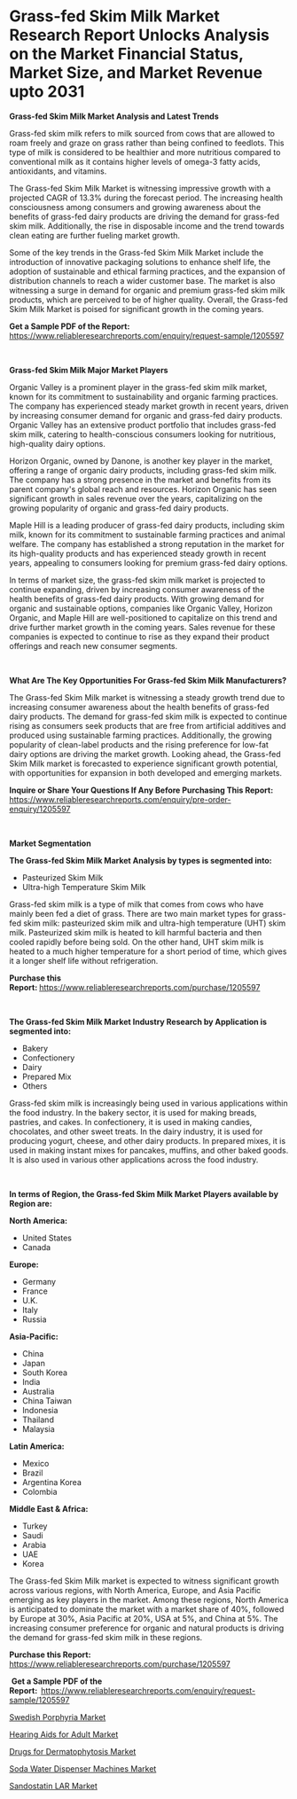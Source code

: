 <p><h1>Grass-fed Skim Milk Market Research Report Unlocks Analysis on the Market Financial Status, Market Size, and Market Revenue upto 2031</h1></p><p><strong>Grass-fed Skim Milk Market Analysis and Latest Trends</strong></p>
<p><p>Grass-fed skim milk refers to milk sourced from cows that are allowed to roam freely and graze on grass rather than being confined to feedlots. This type of milk is considered to be healthier and more nutritious compared to conventional milk as it contains higher levels of omega-3 fatty acids, antioxidants, and vitamins.</p><p>The Grass-fed Skim Milk Market is witnessing impressive growth with a projected CAGR of 13.3% during the forecast period. The increasing health consciousness among consumers and growing awareness about the benefits of grass-fed dairy products are driving the demand for grass-fed skim milk. Additionally, the rise in disposable income and the trend towards clean eating are further fueling market growth.</p><p>Some of the key trends in the Grass-fed Skim Milk Market include the introduction of innovative packaging solutions to enhance shelf life, the adoption of sustainable and ethical farming practices, and the expansion of distribution channels to reach a wider customer base. The market is also witnessing a surge in demand for organic and premium grass-fed skim milk products, which are perceived to be of higher quality. Overall, the Grass-fed Skim Milk Market is poised for significant growth in the coming years.</p></p>
<p><strong>Get a Sample PDF of the Report:&nbsp;</strong> <a href="https://www.reliableresearchreports.com/enquiry/request-sample/1205597">https://www.reliableresearchreports.com/enquiry/request-sample/1205597</a></p>
<p>&nbsp;</p>
<p><strong>Grass-fed Skim Milk Major Market Players</strong></p>
<p><p>Organic Valley is a prominent player in the grass-fed skim milk market, known for its commitment to sustainability and organic farming practices. The company has experienced steady market growth in recent years, driven by increasing consumer demand for organic and grass-fed dairy products. Organic Valley has an extensive product portfolio that includes grass-fed skim milk, catering to health-conscious consumers looking for nutritious, high-quality dairy options.</p><p>Horizon Organic, owned by Danone, is another key player in the market, offering a range of organic dairy products, including grass-fed skim milk. The company has a strong presence in the market and benefits from its parent company's global reach and resources. Horizon Organic has seen significant growth in sales revenue over the years, capitalizing on the growing popularity of organic and grass-fed dairy products.</p><p>Maple Hill is a leading producer of grass-fed dairy products, including skim milk, known for its commitment to sustainable farming practices and animal welfare. The company has established a strong reputation in the market for its high-quality products and has experienced steady growth in recent years, appealing to consumers looking for premium grass-fed dairy options.</p><p>In terms of market size, the grass-fed skim milk market is projected to continue expanding, driven by increasing consumer awareness of the health benefits of grass-fed dairy products. With growing demand for organic and sustainable options, companies like Organic Valley, Horizon Organic, and Maple Hill are well-positioned to capitalize on this trend and drive further market growth in the coming years. Sales revenue for these companies is expected to continue to rise as they expand their product offerings and reach new consumer segments.</p></p>
<p>&nbsp;</p>
<p><strong>What Are The Key Opportunities For Grass-fed Skim Milk Manufacturers?</strong></p>
<p><p>The Grass-fed Skim Milk market is witnessing a steady growth trend due to increasing consumer awareness about the health benefits of grass-fed dairy products. The demand for grass-fed skim milk is expected to continue rising as consumers seek products that are free from artificial additives and produced using sustainable farming practices. Additionally, the growing popularity of clean-label products and the rising preference for low-fat dairy options are driving the market growth. Looking ahead, the Grass-fed Skim Milk market is forecasted to experience significant growth potential, with opportunities for expansion in both developed and emerging markets.</p></p>
<p><strong>Inquire or Share Your Questions If Any Before Purchasing This Report:</strong> <a href="https://www.reliableresearchreports.com/enquiry/pre-order-enquiry/1205597">https://www.reliableresearchreports.com/enquiry/pre-order-enquiry/1205597</a></p>
<p>&nbsp;</p>
<p><strong>Market Segmentation</strong></p>
<p><strong>The Grass-fed Skim Milk Market Analysis by types is segmented into:</strong></p>
<p><ul><li>Pasteurized Skim Milk</li><li>Ultra-high Temperature Skim Milk</li></ul></p>
<p><p>Grass-fed skim milk is a type of milk that comes from cows who have mainly been fed a diet of grass. There are two main market types for grass-fed skim milk: pasteurized skim milk and ultra-high temperature (UHT) skim milk. Pasteurized skim milk is heated to kill harmful bacteria and then cooled rapidly before being sold. On the other hand, UHT skim milk is heated to a much higher temperature for a short period of time, which gives it a longer shelf life without refrigeration.</p></p>
<p><strong>Purchase this Report:&nbsp;</strong><a href="https://www.reliableresearchreports.com/purchase/1205597">https://www.reliableresearchreports.com/purchase/1205597</a></p>
<p>&nbsp;</p>
<p><strong>The Grass-fed Skim Milk Market Industry Research by Application is segmented into:</strong></p>
<p><ul><li>Bakery</li><li>Confectionery</li><li>Dairy</li><li>Prepared Mix</li><li>Others</li></ul></p>
<p><p>Grass-fed skim milk is increasingly being used in various applications within the food industry. In the bakery sector, it is used for making breads, pastries, and cakes. In confectionery, it is used in making candies, chocolates, and other sweet treats. In the dairy industry, it is used for producing yogurt, cheese, and other dairy products. In prepared mixes, it is used in making instant mixes for pancakes, muffins, and other baked goods. It is also used in various other applications across the food industry.</p></p>
<p>&nbsp;</p>
<p><strong>In terms of Region, the Grass-fed Skim Milk Market Players available by Region are:</strong></p>
<p>
    <p> <strong> North America: </strong>
        <ul>
            <li>United States</li>
            <li>Canada</li>
        </ul>
        </p> 
    <p> <strong> Europe: </strong>
        <ul>
            <li>Germany</li>
            <li>France</li>
            <li>U.K.</li>
            <li>Italy</li>
            <li>Russia</li>
        </ul>
        </p> 
    <p> <strong> Asia-Pacific: </strong>
        <ul>
            <li>China</li>
            <li>Japan</li>
            <li>South Korea</li>
            <li>India</li>
            <li>Australia</li>
            <li>China Taiwan</li>
            <li>Indonesia</li>
            <li>Thailand</li>
            <li>Malaysia</li>
        </ul>
        </p> 
    <p> <strong> Latin America: </strong>
        <ul>
            <li>Mexico</li>
            <li>Brazil</li>
            <li>Argentina Korea</li>
            <li>Colombia</li>
        </ul>
        </p> 
    <p> <strong> Middle East & Africa: </strong>
        <ul>
            <li>Turkey</li>
            <li>Saudi</li>
            <li>Arabia</li>
            <li>UAE</li>
            <li>Korea</li>
        </ul>
    </p>
    </p>
<p><p>The Grass-fed Skim Milk market is expected to witness significant growth across various regions, with North America, Europe, and Asia Pacific emerging as key players in the market. Among these regions, North America is anticipated to dominate the market with a market share of 40%, followed by Europe at 30%, Asia Pacific at 20%, USA at 5%, and China at 5%. The increasing consumer preference for organic and natural products is driving the demand for grass-fed skim milk in these regions.</p></p>
<p><strong>Purchase this Report: </strong><a href="https://www.reliableresearchreports.com/purchase/1205597">https://www.reliableresearchreports.com/purchase/1205597</a></p>
<p>&nbsp;<strong>Get a Sample PDF of the Report:&nbsp;&nbsp;</strong><a href="https://www.reliableresearchreports.com/enquiry/request-sample/1205597">https://www.reliableresearchreports.com/enquiry/request-sample/1205597</a></p>
<p><strong></strong></p>
<p><p><a href="https://medium.com/@ginawindler1/swedish-porphyria-market-research-report-its-history-and-forecast-2024-to-2031-3af984b21460">Swedish Porphyria Market</a></p><p><a href="https://github.com/santosh758595/Market-Research-Report-List-3/blob/main/hearing-aids-for-adult-market.md">Hearing Aids for Adult Market</a></p><p><a href="https://medium.com/@josepayne1985/drugs-for-dermatophytosis-market-size-market-outlook-and-market-forecast-2024-to-2031-0ca4888f5e49">Drugs for Dermatophytosis Market</a></p><p><a href="https://github.com/mbisetmhermsr/Market-Research-Report-List-1/blob/main/soda-water-dispenser-machines-market.md">Soda Water Dispenser Machines Market</a></p><p><a href="https://medium.com/@josepayne1985/decoding-sandostatin-lar-market-metrics-market-share-trends-and-growth-patterns-1b433da2d4fd">Sandostatin LAR Market</a></p></p>